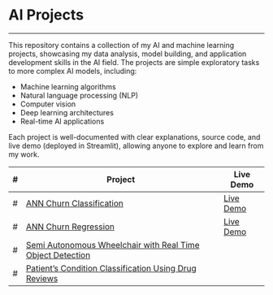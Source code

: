 # AI Projects
-------------------
This repository contains a collection of my AI and machine learning projects, showcasing my data analysis, model building, and application development skills in the AI field. The projects are simple exploratory tasks to more complex AI models, including:
- Machine learning algorithms
- Natural language processing (NLP)
- Computer vision
- Deep learning architectures
- Real-time AI applications
  
Each project is well-documented with clear explanations, source code, and live demo (deployed in Streamlit), allowing anyone to explore and learn from my work.

| # |    Project            |    Live  Demo    |
|---| --------------------- | ---------------- |
| # | [ANN Churn Classification](https://github.com/FaysalMiah55/ann-churn-classification) | [Live Demo](https://ann-churn-classification-n9i8zoga4maz8xu78undcz.streamlit.app/) |
| # | [ANN Churn Regression](https://github.com/FaysalMiah55/ann-churn-regression) | [Live Demo](https://ann-churn-regression-c8vdeeuh8psefqbnxdfc5j.streamlit.app/) |
| # | [Semi Autonomous Wheelchair with Real Time Object Detection](https://github.com/FaysalMiah55/semi-autonomous-wheelchair-with-real-time-object-detection) | 
| # | [Patient’s Condition Classification Using Drug Reviews](https://github.com/FaysalMiah55/disease-condition-prediction) | 
